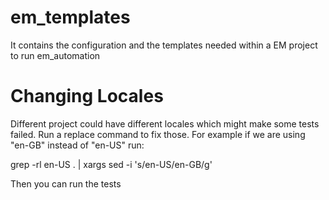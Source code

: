 # em_templates

It contains the configuration and the templates needed within a EM project to run em_automation

# Changing Locales

Different project could have different locales which might make some tests failed. Run a replace command to fix those. For example if we are using "en-GB" instead of "en-US" run:

grep -rl en-US . | xargs sed -i 's/en-US/en-GB/g'

Then you can run the tests
